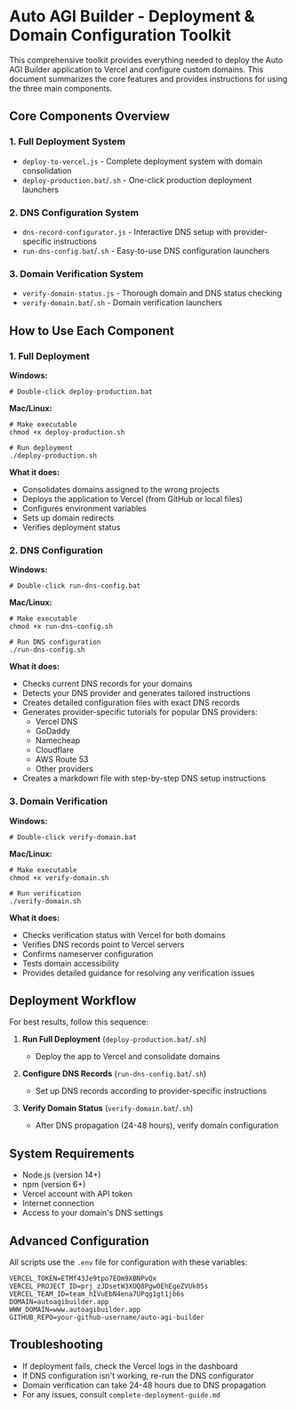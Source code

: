 # Auto AGI Builder - Deployment & Domain Configuration Toolkit

This comprehensive toolkit provides everything needed to deploy the Auto AGI Builder application to Vercel and configure custom domains. This document summarizes the core features and provides instructions for using the three main components.

## Core Components Overview

### 1. Full Deployment System
- `deploy-to-vercel.js` - Complete deployment system with domain consolidation
- `deploy-production.bat`/`.sh` - One-click production deployment launchers

### 2. DNS Configuration System  
- `dns-record-configurator.js` - Interactive DNS setup with provider-specific instructions
- `run-dns-config.bat`/`.sh` - Easy-to-use DNS configuration launchers

### 3. Domain Verification System
- `verify-domain-status.js` - Thorough domain and DNS status checking
- `verify-domain.bat`/`.sh` - Domain verification launchers

## How to Use Each Component

### 1. Full Deployment

**Windows:**
```
# Double-click deploy-production.bat
```

**Mac/Linux:**
```
# Make executable
chmod +x deploy-production.sh

# Run deployment
./deploy-production.sh
```

**What it does:**
- Consolidates domains assigned to the wrong projects
- Deploys the application to Vercel (from GitHub or local files)
- Configures environment variables
- Sets up domain redirects
- Verifies deployment status

### 2. DNS Configuration

**Windows:**
```
# Double-click run-dns-config.bat
```

**Mac/Linux:**
```
# Make executable
chmod +x run-dns-config.sh

# Run DNS configuration
./run-dns-config.sh
```

**What it does:**
- Checks current DNS records for your domains
- Detects your DNS provider and generates tailored instructions
- Creates detailed configuration files with exact DNS records
- Generates provider-specific tutorials for popular DNS providers:
  - Vercel DNS
  - GoDaddy
  - Namecheap
  - Cloudflare
  - AWS Route 53
  - Other providers
- Creates a markdown file with step-by-step DNS setup instructions

### 3. Domain Verification

**Windows:**
```
# Double-click verify-domain.bat
```

**Mac/Linux:**
```
# Make executable
chmod +x verify-domain.sh

# Run verification
./verify-domain.sh
```

**What it does:**
- Checks verification status with Vercel for both domains
- Verifies DNS records point to Vercel servers
- Confirms nameserver configuration
- Tests domain accessibility
- Provides detailed guidance for resolving any verification issues

## Deployment Workflow

For best results, follow this sequence:

1. **Run Full Deployment** (`deploy-production.bat`/`.sh`)
   - Deploy the app to Vercel and consolidate domains

2. **Configure DNS Records** (`run-dns-config.bat`/`.sh`)
   - Set up DNS records according to provider-specific instructions

3. **Verify Domain Status** (`verify-domain.bat`/`.sh`)
   - After DNS propagation (24-48 hours), verify domain configuration

## System Requirements

- Node.js (version 14+)
- npm (version 6+)
- Vercel account with API token
- Internet connection
- Access to your domain's DNS settings

## Advanced Configuration

All scripts use the `.env` file for configuration with these variables:

```
VERCEL_TOKEN=ETMf43Je9tpo7EOm9XBNPvQx
VERCEL_PROJECT_ID=prj_zJDsetW3XUQ8Pgw0EhEgeZVUk0Ss
VERCEL_TEAM_ID=team_hIVuEbN4ena7UPqg1gt1jb6s
DOMAIN=autoagibuilder.app
WWW_DOMAIN=www.autoagibuilder.app
GITHUB_REPO=your-github-username/auto-agi-builder
```

## Troubleshooting

- If deployment fails, check the Vercel logs in the dashboard
- If DNS configuration isn't working, re-run the DNS configurator
- Domain verification can take 24-48 hours due to DNS propagation
- For any issues, consult `complete-deployment-guide.md`
